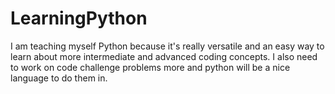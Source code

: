 # LearningPython

I am teaching myself Python because it's really versatile and an easy way to learn about 
more intermediate and advanced coding concepts. I also need to work on code challenge 
problems more and python will be a nice language to do them in.
